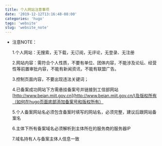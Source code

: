 ```yaml
---
title: 个人网站注意事项
date: '2019-12-12T13:16:48-08:00'
categories: 'hugo'
tags: 'website'
slug: 'website_note'
---
```


- 注意NOTE：

  1.个人网站：无搜索，无下载，无订阅，无评论，无登录、无注册

  2.网站内容：需符合个人性质，不要有单位、团体内容，不能涉及论坛、经营性等前置审批内容，不能有新闻资讯，不能有联盟广告。

  3.控制页面内容，不要出现违法关键词；

  4.已备案成功网站下方需悬挂备案号并链接到工信部网站 [http://www.beian.miit.gov.cn](http://www.beian.miit.gov.cn/)及版权所有（如何在hugo页面底部添加备案号和版权所有）

  5.个人备案网站名必须包含备案时填写的网站名，必须完整，建议后跟网站备案名

  6.主体下所有备案域名必须解析到主体所在的服务商的服务器IP

  7.域名持有人与备案主体人信息一致
